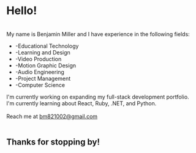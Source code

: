 <h1>Hello!</h1><br>
My name is Benjamin Miller and I have experience in the following fields:
<ul>
<li>-Educational Technology</li>
<li>-Learning and Design</li>
<li>-Video Production</li>
<li>-Motion Graphic Design</li>
<li>-Audio Engineering</li>
<li>-Project Management</li>
<li>-Computer Science</li>
</ul>

I'm currently working on expanding my full-stack development portfolio.<br>
I'm currently learning about React, Ruby, .NET, and Python.<br>
<br>
Reach me at bm821002@gmail.com<br>
<br>
<h2>Thanks for stopping by!</h2>
